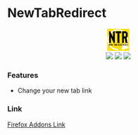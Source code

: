 # NewTabRedirect

<div align="center">
  <img src="img/logo 128.png" height="50">
  <br/>
  <img src="https://img.shields.io/github/stars/EmirYLMZ128/NewTabRedirect.svg">  <img src="https://img.shields.io/github/tag/EmirYLMZ128/NewTabRedirect.svg">  <img src="https://img.shields.io/github/issues/EmirYLMZ128/NewTabRedirect.svg">
</div>

### Features

- Change your new tab link


### Link
[Firefox Addons Link](https://addons.mozilla.org/en-US/firefox/addon/new-tab-redirecter/)
